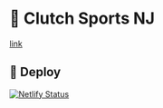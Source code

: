 # 🏀 Clutch Sports NJ

[link](https://clutchsportsnj.netlify.com/)

## 💫 Deploy

[![Netlify Status](https://api.netlify.com/api/v1/badges/1402ec9b-b3d7-429c-9bd7-2ac9c84aaf7e/deploy-status)](https://app.netlify.com/sites/clutchsportsnj/deploys)
